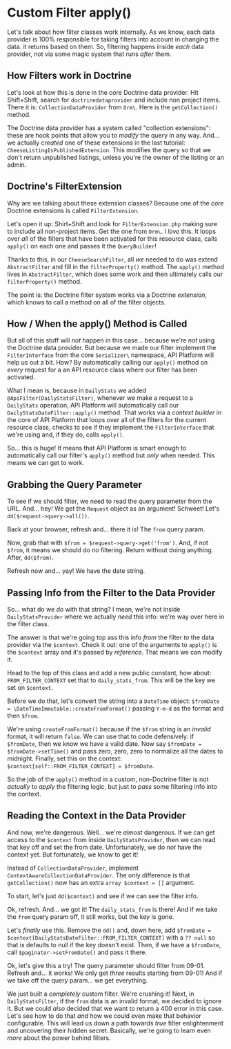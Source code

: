 # Custom Filter apply()

Let's talk about how filter classes work internally. As we know, each data
provider is 100% responsible for taking filters into account in changing the data.
it returns based on them. So, filtering happens inside *each* data provider, not
via some magic system that runs *after* them.

## How Filters work in Doctrine

Let's look at how this is done in the core Doctrine data provider. Hit Shift+Shift,
search for `doctrinedataprovider` and include non project items. There it is:
`CollectionDataProvider` from `Orm\`. Here is the `getCollection()` method.

The Doctrine data provider has a system called "collection extensions": these are
hook points that allow you to *modify* the query in any way. And... we actually
*created* one of these extensions in the last tutorial:
`CheeseListingIsPublishedExtension`. This modifies the query so that we don't
return unpublished listings, unless you're the owner of the listing or an admin.

## Doctrine's FilterExtension

Why are we talking about these extension classes? Because one of the *core*
Doctrine extensions is called `FilterExtension`.

Let's open it up: Shirt+Shift and look for `FilterExtension.php` making sure to
include all non-project items. Get the one from `Orm\`. I *love* this. It loops
over *all* of the filters that have been activated for this resource class, calls
`apply()` on each one and passes it the `QueryBuilder`!

Thanks to this, in our `CheeseSearchFilter`, all *we* needed to do was extend
`AbstractFilter` and fill in the `filterProperty()` method. The `apply()` method
lives in `AbstractFilter`, which does some work and then ultimately calls our
`filterProperty()` method.

The point is: the Doctrine filter system works via a Doctrine *extension*, which
knows to call a method on all of the filter objects.

## How / When the apply() Method is Called

But all of this stuff will *not* happen in this case... because we're *not*
using the Doctrine data provider. But because we made our filter implement the
`FilterInterface` from the core `Serializer\` namespace, API Platform will help
us out a bit. How? By automatically calling our `apply()` method on *every*
request for a an API resource class where our filter has been activated.

What I mean is, because in `DailyStats` we added `@ApiFilter(DailyStatsFilter)`,
whenever we make a request to a `DailyStats` operation, API Platform will
automatically call our `DailyStatsDateFilter::apply()` method. That works via
a *context builder* in the core of API Platform that loops over all of the filters
for the current resource class, checks to see if they implement the `FilterInterface`
that we're using and, if they do, calls `apply()`.

So... this is huge! It means that API Platform is smart enough to automatically
call our filter's `apply()` method but *only* when needed. This means we can get
to work.

## Grabbing the Query Parameter

To see if we should filter, we need to read the query parameter from the URL.
And... hey! We get the `Request` object as an argument! Schweet! Let's
`dd($request->query->all())`.

Back at your browser, refresh and... there it is! The `from` query param.

Now, grab that with `$from = $request->query->get('from')`. And, if not `$from`,
it means we should do *no* filtering. Return without doing anything. After,
`dd($from)`.

Refresh now and... yay! We have the date string.

## Passing Info from the Filter to the Data Provider

So... what do we *do* with that string? I mean, we're not inside
`DailyStatsProvider` where we actually *need* this  info: we're way over here in
the filter class.

The answer is that we're going top ass this info *from* the filter *to* the data
provider via the `$context`. Check it out: one of the arguments to `apply()` is
the `$context` array and it's passed by *reference*. That means we can modify it.

Head to the top of this class and add a new public constant, how about:
`FROM_FILTER_CONTEXT` set that to `daily_stats_from`. This will be the key we
set on `$context`.

Before we do that, let's convert the string into a `DateTime` object:
`$fromDate = \DateTimeImmutable::createFromFormat()` passing
`Y-m-d` as the format and then `$from`.

We're using `createFromFormat()` because if the `$from` string is an *invalid*
format, it will return `false`. We can use that to code defensively: if `$fromDate`,
then we know we have a valid date. Now say
`$fromDate = $fromDate->setTime()` and pass zero, zero, zero to normalize all
the dates to midnight. Finally, set this on the context:
`$context[self::FROM_FILTER_CONTEXT] = $fromDate`.

So the job of the `apply()` method in a custom, non-Doctrine filter is not
*actually* to *apply* the filtering logic, but just to *pass* some filtering
info into the context.

## Reading the Context in the Data Provider

And now, we're dangerous. Well... we're *almost* dangerous. If we can get access
to the `$context` from inside `DailyStatsProvider`, then we can read that key off
and set the from date. Unfortunately, we do *not* have the context yet. But
fortunately, we know to get it!

Instead of  `CollectionDataProvider`, implement `ContextAwareCollectionDataProvider`.
The only difference is that `getCollection()` now has an extra `array $context = []`
argument.

To start, let's just `dd($context)` and see if we can see the filter info.

Ok, refresh. And... we got it! The `daily_stats_from` is there! And if we take
the `from` query param off, it still works, but the key is gone.

Let's *finally* use this. Remove the `dd()` and, down here,
add `$fromDate = $context[DailyStatsDateFilter::FROM_FILTER_CONTEXT]` with a
`?? null` so that is defaults to null if the key doesn't exist. Then, if we have
a `$fromDate`, call `$paginator->setFromDate()` and pass it there.

Ok, let's give this a try! The query parameter should filter from 09-01. Refresh
and... it works! We only get *three* results starting from 09-01! And if we take
off the query param... we get everything.

We just built a *completely* custom filter. We're crushing it! Next, in
`DailyStatsFilter`, if the `from` data is an invalid format, we decided to ignore
it. But we could *also* decided that we want to return a 400 error in this case.
Let's see how to do that *and* how we could even make that behavior configurable.
This will lead us down a path towards *true* filter enlightenment and uncovering
their hidden secret. Basically, we're going to learn even *more* about the power
behind filters.
